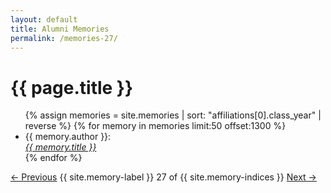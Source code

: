 ```yaml
---
layout: default
title: Alumni Memories
permalink: /memories-27/
---
```


<h1>{{ page.title }}</h1>

<ul>
  {% assign memories = site.memories | sort: "affiliations[0].class_year" | reverse %}
  {% for memory in memories limit:50 offset:1300 %}
    <li>
      {{ memory.author }}:<br><a href="{{ memory.url }}"><i>{{ memory.title }}</i></a>
    </li>
  {% endfor %}
</ul>

<nav class="memory-nav">
  <a href="/memories-26/" class="pill-nav prev">&larr; Previous</a>
  <span>{{ site.memory-label }} 27 of {{ site.memory-indices }}</span>
  <a href="/memories-28/" class="pill-nav next">Next &rarr;</a>
</nav>
